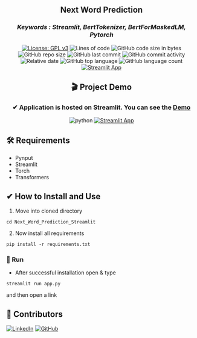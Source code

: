 <div align = "center">

<h2> Next Word Prediction </h2>
  <h3><i>Keywords : Streamlit, BertTokenizer, BertForMaskedLM, Pytorch</i></h3>

[![License: GPL v3](https://img.shields.io/badge/License-GPLv3-ff2d55.svg)](https://www.gnu.org/licenses/gpl-3.0)
![Lines of code](https://img.shields.io/tokei/lines/github/7Vivek/Next-Word-Prediction-Streamlit?color=5856d6)
![GitHub code size in bytes](https://img.shields.io/github/languages/code-size/7Vivek/Next-Word-Prediction-Streamlit?color=ff9500)
![GitHub repo size](https://img.shields.io/github/repo-size/7Vivek/Next-Word-Prediction-Streamlit?color=5ac8fa)
![GitHub last commit](https://img.shields.io/github/last-commit/7Vivek/Next-Word-Prediction-Streamlit?color=4cd964)
![GitHub commit activity](https://img.shields.io/github/commit-activity/w/7Vivek/Next-Word-Prediction-Streamlit?color=dd04fa)
![Relative date](https://img.shields.io/date/1635734066?color=1c80f6)
![GitHub top language](https://img.shields.io/github/languages/top/7Vivek/Next-Word-Prediction-Streamlit?color=ffff66)
![GitHub language count](https://img.shields.io/github/languages/count/7Vivek/Next-Word-Prediction-Streamlit?color=04e2b5)
[![Streamlit App](https://static.streamlit.io/badges/streamlit_badge_black_white.svg)](https://share.streamlit.io/7vivek/next-word-prediction-streamlit/main/app.py)
<br>
  
<h2 align = "center"> 🎬 Project Demo </h2>
<h3 align = "center"> ✔ Application is hosted on Streamlit. You can see the <a href="https://share.streamlit.io/7vivek/next-word-prediction-streamlit/main/app.py">Demo</a></h3>

![python](https://img.shields.io/badge/Python-FFD43B?style=for-the-badge&logo=python&logoColor=darkgreen)
[![Streamlit App](https://img.shields.io/badge/Streamlit-FF4B4B?style=for-the-badge&logo=Streamlit&logoColor=white)](https://share.streamlit.io/7vivek/next-word-prediction-streamlit/main/app.py)
</div>

<h2> 🛠️ Requirements </h2>

- Pynput
- Streamlit
- Torch
- Transformers

<h2> ✔ How to Install and Use </h2>

1. Move into cloned directory
```
cd Next_Word_Prediction_Streamlit
```
2. Now install all requirements
```
pip install -r requirements.txt
```
### 🚀 Run
- After successful installation open & type
```
streamlit run app.py
```
and then open a link


<h2> 🧩 Contributors </h2>

[![LinkedIn](https://img.shields.io/badge/VivekLimbad-%230077B5.svg?style=for-the-badge&logo=linkedin&logoColor=white)](https://www.linkedin.com/in/vivek-limbad-412667215/)
[![GitHub](https://img.shields.io/badge/VivekLimbad-%23121011.svg?style=for-the-badge&logo=github&logoColor=white)](https://github.com/7Vivek)



